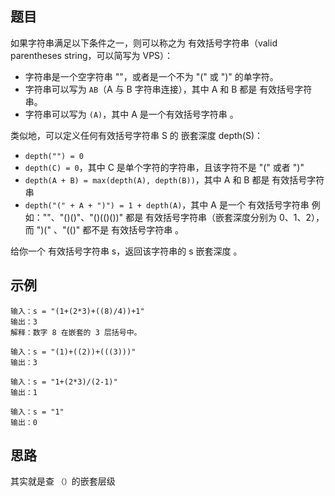 ## 题目
如果字符串满足以下条件之一，则可以称之为 有效括号字符串（valid parentheses string，可以简写为 VPS）：

- 字符串是一个空字符串 ""，或者是一个不为 "(" 或 ")" 的单字符。
- 字符串可以写为 `AB`（A 与 B 字符串连接），其中 A 和 B 都是 有效括号字符串。
- 字符串可以写为 `(A)`，其中 A 是一个有效括号字符串 。

类似地，可以定义任何有效括号字符串 S 的 嵌套深度 depth(S)：

- `depth("") = 0`
- `depth(C) = 0`，其中 C 是单个字符的字符串，且该字符不是 "(" 或者 ")"
- `depth(A + B) = max(depth(A), depth(B))`，其中 A 和 B 都是 有效括号字符串
- `depth("(" + A + ")") = 1 + depth(A)`，其中 A 是一个 有效括号字符串
例如：""、"()()"、"()(()())" 都是 有效括号字符串（嵌套深度分别为 0、1、2），而 ")(" 、"(()" 都不是 有效括号字符串 。

给你一个 有效括号字符串 s，返回该字符串的 s 嵌套深度 。


## 示例

```
输入：s = "(1+(2*3)+((8)/4))+1"
输出：3
解释：数字 8 在嵌套的 3 层括号中。
```

```
输入：s = "(1)+((2))+(((3)))"
输出：3
```

```
输入：s = "1+(2*3)/(2-1)"
输出：1
```

```
输入：s = "1"
输出：0
```

## 思路
其实就是查 `（）`的嵌套层级